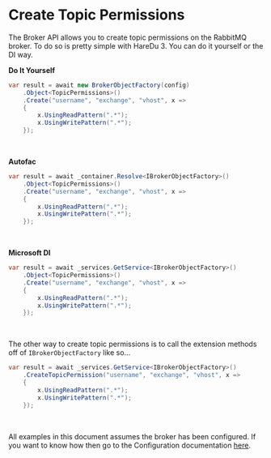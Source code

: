 # Create Topic Permissions

The Broker API allows you to create topic permissions on the RabbitMQ broker. To do so is pretty simple with HareDu 3. You can do it yourself or the DI way.

**Do It Yourself**

```c#
var result = await new BrokerObjectFactory(config)
    .Object<TopicPermissions>()
    .Create("username", "exchange", "vhost", x =>
    {
        x.UsingReadPattern(".*");
        x.UsingWritePattern(".*");
    });
```
<br>

**Autofac**

```c#
var result = await _container.Resolve<IBrokerObjectFactory>()
    .Object<TopicPermissions>()
    .Create("username", "exchange", "vhost", x =>
    {
        x.UsingReadPattern(".*");
        x.UsingWritePattern(".*");
    });
```
<br>

**Microsoft DI**

```c#
var result = await _services.GetService<IBrokerObjectFactory>()
    .Object<TopicPermissions>()
    .Create("username", "exchange", "vhost", x =>
    {
        x.UsingReadPattern(".*");
        x.UsingWritePattern(".*");
    });
```
<br>

The other way to create topic permissions is to call the extension methods off of ```IBrokerObjectFactory``` like so...

```c#
var result = await _services.GetService<IBrokerObjectFactory>()
    .CreateTopicPermission("username", "exchange", "vhost", x =>
    {
        x.UsingReadPattern(".*");
        x.UsingWritePattern(".*");
    });
```

<br>

All examples in this document assumes the broker has been configured. If you want to know how then go to the Configuration documentation [here](https://github.com/ahives/HareDu3/blob/master/docs/configuration.md).

